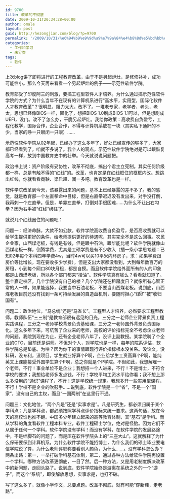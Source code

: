 ```yaml
---
id: 9700
title: 改革的不彻底
date: 2009-10-31T20:34:28+00:00
author: omale
layout: post
guid: http://hezongjian.com/blog/?p=9700
permalink: '/2009/10/31/%e6%94%b9%e9%9d%a9%e7%9a%84%e4%b8%8d%e5%bd%bb%e5%ba%95/'
categories:
  - 工作和学习
  - 未分类
tags:
  - 软件
---
```

上次blog讲了即将进行的工程教育改革，由于不是另起炉灶，是修修补补，成功可能性小。那么今天再来看看一个另起炉灶的例子&mdash;&mdash;示范性软件学院。

教育部受了印度阿三的刺激，要搞工程型软件人才培养。为什么通过搞示范性软件学院的方式？为什么当年不在现有的计算机系进行&ldquo;高水平，实用型，国际化软件人才教育改革&rdquo;？很明显，阻力太大，改不了。一堆老专家，老学者，老头，老太，思想已经像BIOS一样，固化了，想把BIOS 1.0刷成BIOS 1.1可以，但是想刷成UEFI，没门。改不了怎么办，干脆另起炉灶。我给你政策：高收费自负盈亏，工程化教学，国际合作，企业合作，不得与计算机系放在一块（其实私下通奸的不少，当家的睁一只眼闭一只眼）&hellip;&hellip;

示范性软件学院从02年起，已经办了这么多年了，好处已经宣传的够多了，大家都已经看到了，咱就不多说了。我个人的观点，示范性软件学院绝对是可以跟恢复高考一样，放到中国教育史中的壮举。今天就说说问题把。

政治书上说：资产阶级有妥协性，改革不彻底，搞出个君主立宪制。其实任何阶级都一样，总是有触不得的&ldquo;红线&rdquo;的。改革，也肯定是在红线框住的框框内改。想跳出红线，你就看看商鞅、梁启超、闻一多吧。教育改革也是一样。

软件学院改革到今天，该暴露出来的问题，基本上已经暴露的差不多了。我的感觉，就是教育部一个左直拳命中目标，但是右直拳迟迟没有发出来，对手没打倒，我再刺一个左直拳。但是，单靠左直拳，打倒对手很困难&hellip;&hellip;为什么不让出右勾拳？因为右手被&ldquo;红线&rdquo;绑住了。

就说几个红线圈住的问题吧：

问题一：经济命脉，大款不如公款。软件学院高收费自负盈亏，是否高收费就可以给学生提供更好的条件，给老师提供更好的待遇呢，其实完全不是这么回事。农民企业家，山西煤老板，有钱是有钱，但是跟中石油，跟华能比呢？软件学院就像山西煤老板一样，倒腾学费，尤其是工硕学费是有不少收入（插一条小学思考题：已知02年每个本科四年学费4w，当时4w可以买10平米内环房子，求：如果学费跟房价等比增长，现在要收多少学费），但是支出大家都没看到，大到每年数百万的房租，小到每个网口80块月租，都是自摸。而且软件学院给外面所有的人的印象都是山西煤老板，所以各个部门都来&ldquo;揩油&rdquo;。软件学院真有钱么？看看就知道了。整个嘉定校区，几个学院没有自己的楼？几个学院还在租房度日？就像所有心智正常的人一样，如果能选择，我要当中石油老板，不要当山西煤老板。说到底，山西煤老板目前还没有找到一条可持续发展的自造血机制，要随时担心&ldquo;煤矿&rdquo;被&ldquo;收归国有&rdquo;。

问题二：政治地位，&ldquo;马总统&rdquo;还是&ldquo;马省长&rdquo;。工程型人才培养，必然要求工程型教师。教师队伍&ldquo;三三制&rdquo;是教育部很有远见的目光。三分之一老师企业背景负责工程实践课程，三分之一老师学校背景负责基础课，三分之一老师国外背景负责国际化。这么多年下来，可坑苦了企业来的老师，高校的评价指标完全不考虑企业老师的问题。我院到现在为止，还有企业老师八年了，没评上副教授。某学院聘了个企业的CTO，目前还是讲师。不但对个人，对学院也是一样，每年的院系评估，软件学院总是垫底。为啥？因为你干的事情跟现行评价指标根本没关系。没论文，没科研，没专利，没项目。学生就业好算个P啊，企业给学生工资高算个P啊，能纯英文上课能接受外国学生算个P啊，总之你就是个P学院。不但如此，我想解雇一个老师，不行！事业单位不是企业；我想招一个人进来，不行！不是博士，不符合学校的要求；我想给老师多发点钱，不行！学校平均工资水平给你看；我不想上那么多没用的&ldquo;通识&rdquo;课程了，不行！这是学校统一规定。我想多开一些实用型课程，不行！学校不是企业的吹鼓手&hellip;&hellip;说到底，软件学院是一个&ldquo;省&rdquo;，不是一个&ldquo;国家&rdquo;，没有自己的主权，而且&ldquo;一国两制&rdquo;在这里行不通。

问题三：文化地位，&ldquo;两个凡是&rdquo;还是&ldquo;实事求是&rdquo;。凡是研究生，都必须归属于某个学科点；凡是学科点，都必须按照学科点评价指标来统一要求。这两句话，放在今天的高校谁也推不翻。中国多少年建立起来的高等教育体制，其&ldquo;基石&rdquo;是学科。而从学科的角度看软件工程本科专业，软件工程硕士学位，绝对是怪胎。因为它们不从属于任何一个学科。软件学院没有学科！而没有学科，在软件学院的发展路途中，不是绊脚石的问题了，而是压在软件学院头上的&ldquo;三座大山&rdquo;。这就解释了为什么保研要保到计算机系，为什么软件学院不能招博士，为什么我们的硕士毕业要电信学院说了算，为什么老师评职称要看别人颜色，为什么&hellip;&hellip;。没有学科怎么办？两条出路：第一，一举打破学科基石体制，第二，通过各种方法给软件学院再设置一个学科。哪种方法改革更彻底，一目了然。后一种方法，又是用老制度解决改革中的新问题，走回头路了。说到底，软件学院始终是游离在系统之外的一个&ldquo;游子&rdquo;，而这个&ldquo;系统&rdquo;，即使解放思想，实事求是，也打不破。

写了这么多了，就像小学作文，总要点题。改革不彻底，就有可能&ldquo;穿新鞋，走老路&rdquo;。

&nbsp;